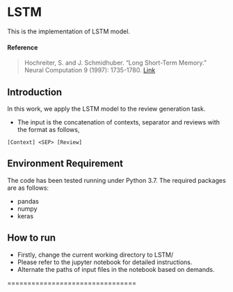 # LSTM
This is the implementation of LSTM model.

#### Reference
> Hochreiter, S. and J. Schmidhuber. “Long Short-Term Memory.” Neural Computation 9 (1997): 1735-1780. [Link](http://www.bioinf.jku.at/publications/older/2604.pdf)


## Introduction
In this work, we apply the LSTM model to the review generation task.
* The input is the concatenation of contexts, separator and reviews with the format as follows,
```
[Context] <SEP> [Review]
```

## Environment Requirement
The code has been tested running under Python 3.7. The required packages are as follows:
* pandas
* numpy
* keras

## How to run
- Firstly, change the current working directory to LSTM/
- Please refer to the jupyter notebook for detailed instructions.
- Alternate the paths of input files in the notebook based on demands.


================================

